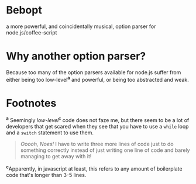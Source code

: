 # Bebopt
a more powerful, and coincidentally musical, option parser for node.js/coffee-script

# Why another option parser?
Because too many of the option parsers available for node.js suffer from either being too low-level<sup>**a**</sup> and powerful, or being too abstracted and weak.


# Footnotes
<sup>**a**</sup>
Seemingly *low-level*<sup>c</sup> code does not faze me, but there seem to be a lot of developers that get scared when they see that you have to use a `while` loop and a `switch` statement to use them.
> *Ooooh, Noes!*  I have to write three more lines of code just to do something correctly instead of just writing one line of code and barely managing to get away with it!

<sup>**c**</sup>Apparently, in javascript at least, this refers to any amount of boilerplate code that's longer than 3-5 lines.
